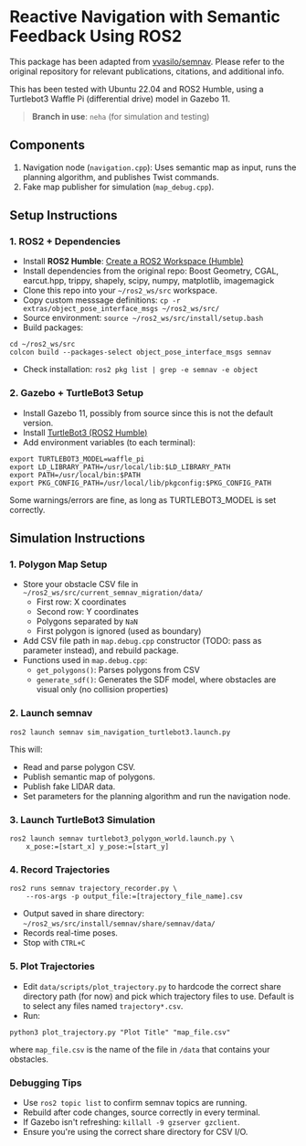 # Reactive Navigation with Semantic Feedback Using ROS2

This package has been adapted from [vvasilo/semnav](https://github.com/vvasilo/semnav). Please refer to the original repository for relevant publications, citations, and additional info.

This has been tested with Ubuntu 22.04 and ROS2 Humble, using a Turtlebot3 Waffle Pi (differential drive) model in Gazebo 11.

>**Branch in use**: `neha` (for simulation and testing)

## Components
1. Navigation node (`navigation.cpp`): Uses semantic map as input, runs the planning algorithm, and publishes Twist commands.
2. Fake map publisher for simulation (`map_debug.cpp`).

## Setup Instructions

### 1. ROS2 + Dependencies

- Install **ROS2 Humble**: [Create a ROS2 Workspace (Humble)](https://docs.ros.org/en/humble/Tutorials/Beginner-Client-Libraries/Creating-A-Workspace/Creating-A-Workspace.html)
- Install dependencies from the original repo: Boost Geometry, CGAL, earcut.hpp, trippy, shapely, scipy, numpy, matplotlib, imagemagick
- Clone this repo into your `~/ros2_ws/src` workspace.
- Copy custom messsage definitions: `cp -r extras/object_pose_interface_msgs ~/ros2_ws/src/`
- Source environment: `source ~/ros2_ws/src/install/setup.bash`
- Build packages:
```
cd ~/ros2_ws/src
colcon build --packages-select object_pose_interface_msgs semnav
```
- Check installation: `ros2 pkg list | grep -e semnav -e object`

### 2. Gazebo + TurtleBot3 Setup

- Install Gazebo 11, possibly from source since this is not the default version.
- Install [TurtleBot3 (ROS2 Humble)](https://emanual.robotis.com/docs/en/platform/turtlebot3/quick-start/)
- Add environment variables (to each terminal):
```
export TURTLEBOT3_MODEL=waffle_pi
export LD_LIBRARY_PATH=/usr/local/lib:$LD_LIBRARY_PATH
export PATH=/usr/local/bin:$PATH
export PKG_CONFIG_PATH=/usr/local/lib/pkgconfig:$PKG_CONFIG_PATH
```
Some warnings/errors are fine, as long as TURTLEBOT3_MODEL is set correctly.

## Simulation Instructions

### 1. Polygon Map Setup
- Store your obstacle CSV file in `~/ros2_ws/src/current_semnav_migration/data/`
    - First row: X coordinates
    - Second row: Y coordinates
    - Polygons separated by `NaN`
    - First polygon is ignored (used as boundary)
- Add CSV file path in `map.debug.cpp` constructor (TODO: pass as parameter instead), and rebuild package.
- Functions used in `map.debug.cpp`:
    - `get_polygons()`: Parses polygons from CSV
    - `generate_sdf()`: Generates the SDF model, where obstacles are visual only (no collision properties)
 
### 2. Launch semnav
```
ros2 launch semnav sim_navigation_turtlebot3.launch.py
```
This will:
- Read and parse polygon CSV.
- Publish semantic map of polygons.
- Publish fake LIDAR data.
- Set parameters for the planning algorithm and run the navigation node.

### 3. Launch TurtleBot3 Simulation
```
ros2 launch semnav turtlebot3_polygon_world.launch.py \
    x_pose:=[start_x] y_pose:=[start_y]
```

### 4. Record Trajectories
```
ros2 runs semnav trajectory_recorder.py \
    --ros-args -p output_file:=[trajectory_file_name].csv
```
- Output saved in share directory: `~/ros2_ws/src/install/semnav/share/semnav/data/`
- Records real-time poses.
- Stop with `CTRL+C`

### 5. Plot Trajectories
- Edit `data/scripts/plot_trajectory.py` to hardcode the correct share directory path (for now) and pick which trajectory files to use. Default is to select any files named `trajectory*.csv`.
- Run:
```
python3 plot_trajectory.py "Plot Title" "map_file.csv"
```
where `map_file.csv` is the name of the file in `/data` that contains your obstacles.

### Debugging Tips
- Use `ros2 topic list` to confirm semnav topics are running.
- Rebuild after code changes, source correctly in every terminal.
- If Gazebo isn't refreshing: `killall -9 gzserver gzclient`.
- Ensure you're using the correct share directory for CSV I/O.
